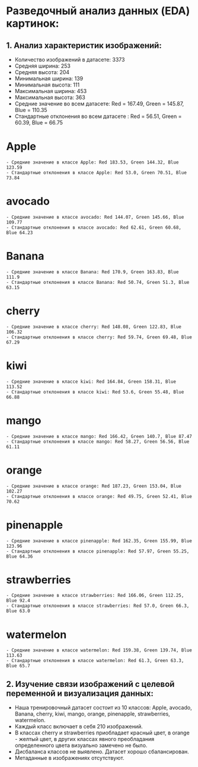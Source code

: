 # Разведочный анализ данных (EDA) картинок:

## 1. **Анализ характеристик изображений:**
- Количество изображений в датасете:  3373
- Cредняя ширина: 253
- Cредняя высота: 204
- Минимальная ширина: 139
- Минимальная высота: 111
- Максимальная ширина: 453
- Максимальная высота: 363
- Средние значение во всем датасете: Red = 167.49, Green = 145.87, Blue = 110.35
- Стандартные отклонения во всем датасете : Red = 56.51, Green = 60.39, Blue = 66.75
# Apple
    - Средние значение в классе Apple: Red 183.53, Green 144.32, Blue 123.59
    - Стандартные отклонения в классе Apple: Red 53.0, Green 70.51, Blue 73.84
# avocado
    - Средние значение в классе avocado: Red 144.07, Green 145.66, Blue 109.77
    - Стандартные отклонения в классе avocado: Red 62.61, Green 60.68, Blue 64.23
# Banana
    - Средние значение в классе Banana: Red 170.9, Green 163.83, Blue 111.9
    - Стандартные отклонения в классе Banana: Red 50.74, Green 51.3, Blue 63.15
# cherry
    - Средние значение в классе cherry: Red 148.08, Green 122.83, Blue 106.32
    - Стандартные отклонения в классе cherry: Red 59.74, Green 69.48, Blue 67.29
# kiwi
    - Средние значение в классе kiwi: Red 164.84, Green 158.31, Blue 113.52
    - Стандартные отклонения в классе kiwi: Red 53.6, Green 55.48, Blue 66.88
# mango
    - Средние значение в классе mango: Red 166.42, Green 140.7, Blue 87.47
    - Стандартные отклонения в классе mango: Red 58.27, Green 56.56, Blue 61.11
# orange
    - Средние значение в классе orange: Red 187.23, Green 153.04, Blue 102.27
    - Стандартные отклонения в классе orange: Red 49.75, Green 52.41, Blue 70.62
# pinenapple
    - Средние значение в классе pinenapple: Red 162.35, Green 155.99, Blue 123.96
    - Стандартные отклонения в классе pinenapple: Red 57.97, Green 55.25, Blue 64.36
# strawberries
    - Средние значение в классе strawberries: Red 166.06, Green 112.25, Blue 92.4
    - Стандартные отклонения в классе strawberries: Red 57.0, Green 66.3, Blue 63.0
# watermelon
    - Средние значение в классе watermelon: Red 159.38, Green 139.74, Blue 113.63
    - Стандартные отклонения в классе watermelon: Red 61.3, Green 63.3, Blue 65.7

## 2. Изучение связи изображений с целевой переменной и визуализация данных:

- Наша тренировочный датасет состоит из 10 классов: Apple, avocado, Banana, cherry, kiwi, mango, orange, pinenapple, strawberries, watermelon. 
- Каждый класс включает в себя 210 изображений.
- В классах cherry и strawberries приобладает красный цвет, в orange - желтый цвет, в других классах явного преобладания определенного цвета визуально замечено не было.
- Дисбаланса классов не выявлено. Датасет хорошо сбалансирован.
- Метаданные в изображениях отсутствуют.
